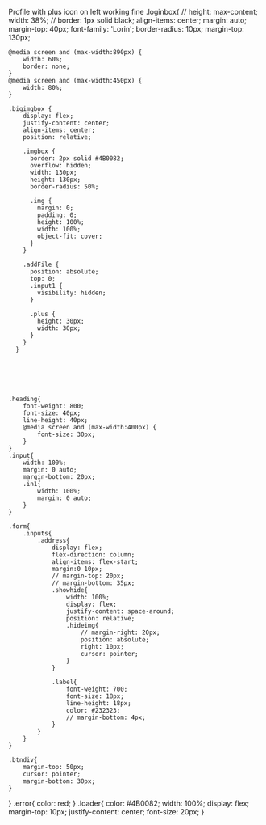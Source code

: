 Profile with plus icon on left working fine
.loginbox{
    // height: max-content;
    width: 38%;
    // border: 1px solid black;
    align-items: center;
    margin: auto;
    margin-top: 40px;
    font-family: 'Lorin';
    border-radius: 10px;
    margin-top: 130px;

    @media screen and (max-width:890px) {
        width: 60%;
        border: none;
    }
    @media screen and (max-width:450px) {
        width: 80%;
    }
   
    .bigimgbox {
        display: flex;
        justify-content: center;
        align-items: center;
        position: relative;
      
        .imgbox {
          border: 2px solid #4B0082;
          overflow: hidden;
          width: 130px; 
          height: 130px;
          border-radius: 50%; 
      
          .img {
            margin: 0;
            padding: 0; 
            height: 100%;
            width: 100%;
            object-fit: cover; 
          }
        }
      
        .addFile {
          position: absolute;
          top: 0; 
          .input1 {
            visibility: hidden;
          }
      
          .plus {
            height: 30px;
            width: 30px;
          }
        }
      }
      
      
      
      
      
      
    .heading{
        font-weight: 800;
        font-size: 40px;
        line-height: 40px;
        @media screen and (max-width:400px) {
            font-size: 30px;
        }
    }
    .input{
        width: 100%;
        margin: 0 auto;
        margin-bottom: 20px;
        .in1{
            width: 100%;
            margin: 0 auto;
        }
    }

    .form{
        .inputs{
            .address{
                display: flex;
                flex-direction: column;
                align-items: flex-start;
                margin:0 10px;
                // margin-top: 20px;
                // margin-bottom: 35px;
                .showhide{
                    width: 100%;
                    display: flex;
                    justify-content: space-around;
                    position: relative;
                    .hideimg{
                        // margin-right: 20px;
                        position: absolute;
                        right: 10px;
                        cursor: pointer;
                    }
                }

                .label{
                    font-weight: 700;
                    font-size: 18px;
                    line-height: 18px;
                    color: #232323;
                    // margin-bottom: 4px;
                }
            }
        }
    }
   
    .btndiv{
        margin-top: 50px;
        cursor: pointer;
        margin-bottom: 30px;
    }
}
.error{
    color: red;
}
.loader{
    color: #4B0082;
    width: 100%;
    display: flex;
    margin-top: 10px;
    justify-content: center;
    font-size: 20px;
}
